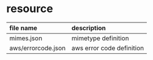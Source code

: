 # resource

| file name          | description               |
| :--                | :--                       |
| mimes.json         | mimetype definition       |
| aws/errorcode.json | aws error code definition |
